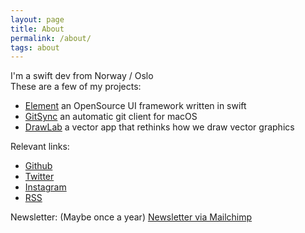 ```yaml
---
layout: page
title: About
permalink: /about/
tags: about
---
```

I'm a swift dev from Norway / Oslo  
These are a few of my projects:  
- [Element](http://github.com/eonist/element) an OpenSource UI framework written in swift
- [GitSync](http://github.com/eonist/GitSync) an automatic git client for macOS
- [DrawLab](http://github.com/drawlab/drawlab) a vector app that rethinks how we draw vector graphics

Relevant links:  
- [Github](http://github.com/eonist/)
- [Twitter](http://twitter.com/30n1st/) 
- [Instagram](https://www.instagram.com/sepiadreamz/) 
- [RSS](/feed.xml) 

Newsletter: (Maybe once a year)
[Newsletter via Mailchimp](http://eepurl.com/bN4clD)